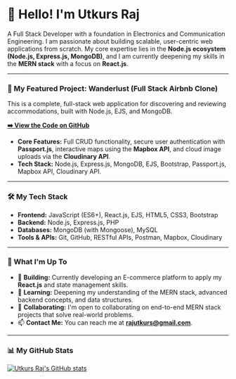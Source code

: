 # 👋 Hello! I'm Utkurs Raj

<p>A Full Stack Developer with a foundation in Electronics and Communication Engineering. I am passionate about building scalable, user-centric web applications from scratch. My core expertise lies in the <strong>Node.js ecosystem (Node.js, Express.js, MongoDB)</strong>, and I am currently deepening my skills in the <strong>MERN stack</strong> with a focus on <strong>React.js</strong>.</p>

---

### 🚀 My Featured Project: Wanderlust (Full Stack Airbnb Clone)

This is a complete, full-stack web application for discovering and reviewing accommodations, built with Node.js, EJS, and MongoDB.

**[➡️ View the Code on GitHub](https://github.com/Utkursraj/AirbnbClone)**

* **Core Features:** Full CRUD functionality, secure user authentication with **Passport.js**, interactive maps using the **Mapbox API**, and cloud image uploads via the **Cloudinary API**.
* **Tech Stack:** Node.js, Express.js, MongoDB, EJS, Bootstrap, Passport.js, Mapbox API, Cloudinary API.

---

### 🛠️ My Tech Stack

* **Frontend:** JavaScript (ES6+), React.js, EJS, HTML5, CSS3, Bootstrap
* **Backend:** Node.js, Express.js, PHP
* **Databases:** MongoDB (with Mongoose), MySQL
* **Tools & APIs:** Git, GitHub, RESTful APIs, Postman, Mapbox, Cloudinary

---

### 🌱 What I'm Up To

* 🔭 **Building:** Currently developing an E-commerce platform to apply my **React.js** and state management skills.
* 🌱 **Learning:** Deepening my understanding of the MERN stack, advanced backend concepts, and data structures.
* 👯 **Collaborating:** I'm open to collaborating on end-to-end MERN stack projects that solve real-world problems.
* 📫 **Contact Me:** You can reach me at **rajutkurs@gmail.com**.

---

### 📊 My GitHub Stats

[![Utkurs Raj's GitHub stats](https://github-readme-stats.vercel.app/api?username=utkursraj&show_icons=true&theme=radical)](https://github.com/utkursraj)
